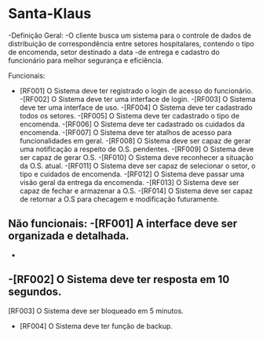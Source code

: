 # Santa-Klaus
-Definição Geral:
-O cliente busca um sistema para o controle de dados de distribuição de correspondência entre setores hospitalares, contendo o tipo de encomenda, setor destinado a data -de entrega e cadastro do funcionário para melhor segurança e eficiência. 

Funcionais:
- [RF001] O Sistema deve ter registrado o login de acesso do funcionário.
-[RF002] O Sistema deve ter uma interface de login.
-[RF003] O Sistema deve ter uma interface de uso.
-[RF004] O Sistema deve ter cadastrado todos os setores.
-[RF005] O Sistema deve ter cadastrado o tipo de encomenda.
-[RF006] O Sistema deve ter cadastrado os cuidados da encomenda.
-[RF007] O Sistema deve ter atalhos de acesso para funcionalidades em geral.
-[RF008] O Sistema deve ser capaz de gerar uma notificação a respeito de O.S. pendentes.
-[RF009] O Sistema deve ser capaz de gerar O.S.
-[RF010] O Sistema deve reconhecer a situação da O.S. atual.
-[RF011] O Sistema deve ser capaz de selecionar o setor, o tipo e cuidados de encomenda.
-[RF012] O Sistema deve passar uma visão geral da entrega da encomenda.
-[RF013] O Sistema deve ser capaz de fechar e armazenar a O.S. 
-[RF014] O Sistema deve ser capaz de retornar a O.S para checagem e modificação futuramente.

Não funcionais:
-[RF001] A interface deve ser organizada e detalhada.
-
-


-[RF002] O Sistema deve ter resposta em 10 segundos.
-



[RF003] O Sistema deve ser bloqueado em 5 minutos.
- [RF004] O Sistema deve ter função de backup. 
